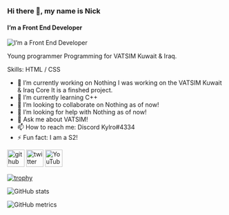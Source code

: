 ### Hi there 👋, my name is Nick
#### I’m a Front End Developer 
![I’m a Front End Developer ](https://i.imgflip.com/4eld08.jpg)

Young programmer Programming for VATSIM Kuwait & Iraq.

Skills:  HTML / CSS

- 🔭 I’m currently working on Nothing I was working on the VATSIM Kuwait & Iraq Core It is a finshed project.
- 🌱 I’m currently learning C++ 
- 👯 I’m looking to collaborate on Nothing as of now! 
- 🤔 I’m looking for help with Nothing as of now! 
- 💬 Ask me about VATSIM! 
- 📫 How to reach me:  Discord Kylro#4334 
- ⚡ Fun fact: I am a S2! 


[<img src='https://cdn.jsdelivr.net/npm/simple-icons@3.0.1/icons/github.svg' alt='github' height='40'>](https://github.com/KyrloUk)  [<img src='https://cdn.jsdelivr.net/npm/simple-icons@3.0.1/icons/twitter.svg' alt='twitter' height='40'>](https://twitter.com/Q8Kylro)  [<img src='https://cdn.jsdelivr.net/npm/simple-icons@3.0.1/icons/youtube.svg' alt='YouTube' height='40'>](https://www.youtube.com/channel/Q8Control)  

[![trophy](https://github-profile-trophy.vercel.app/?username=KyrloUk)](https://github.com/ryo-ma/github-profile-trophy)

![GitHub stats](https://github-readme-stats.vercel.app/api?username=KyrloUk&show_icons=true)  

![GitHub metrics](https://metrics.lecoq.io/KyrloUk)  



<!---
KyrloUk/KyrloUk is a ✨ special ✨ repository because its `README.md` (this file) appears on your GitHub profile.
You can click the Preview link to take a look at your changes.
--->
